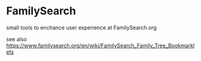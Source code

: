 # FamilySearch
small tools to enchance user experience at FamilySearch.org

see also https://www.familysearch.org/en/wiki/FamilySearch_Family_Tree_Bookmarklets
